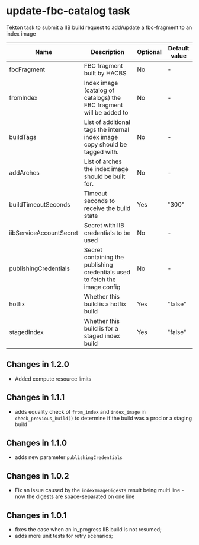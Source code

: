 # update-fbc-catalog task

Tekton task to submit a IIB build request to add/update a fbc-fragment to an index image

| Name                    | Description                                                                  | Optional | Default value |
| ----------------------- | ---------------------------------------------------------------------------- | -------- | ------------- |
| fbcFragment             | FBC fragment built by HACBS                                                  | No       | -             |
| fromIndex               | Index image (catalog of catalogs) the FBC fragment will be added to          | No       | -             |
| buildTags               | List of additional tags the internal index image copy should be tagged with. | No       | -             |
| addArches               | List of arches the index image should be built for.                          | No       | -             |
| buildTimeoutSeconds     | Timeout seconds to receive the build state                                   | Yes      | "300"         |
| iibServiceAccountSecret | Secret with IIB credentials to be used                                       | No       | -             |
| publishingCredentials   | Secret containing the publishing credentials used to fetch the image config  | No       | -             |
| hotfix                  | Whether this build is a hotfix build                                         | Yes      | "false"       |
| stagedIndex             | Whether this build is for a staged index build                               | Yes      | "false"       |

## Changes in 1.2.0
* Added compute resource limits

## Changes in 1.1.1
* adds equality check of `from_index` and `index_image` in `check_previous_build()`
  to determine if the build was a prod or a staging build

## Changes in 1.1.0
* adds new parameter `publishingCredentials`

## Changes in 1.0.2
* Fix an issue caused by the `indexImageDigests` result being multi line - now the digests are space-separated on one line

## Changes in 1.0.1
* fixes the case when an in_progress IIB build is not resumed;
* adds more unit tests for retry scenarios;
